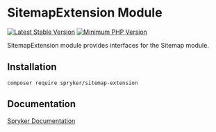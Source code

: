 # SitemapExtension Module
[![Latest Stable Version](https://poser.pugx.org/spryker/sitemap-extension/v/stable.svg)](https://packagist.org/packages/spryker/sitemap-extension)
[![Minimum PHP Version](https://img.shields.io/badge/php-%3E%3D%208.2-8892BF.svg)](https://php.net/)

SitemapExtension module provides interfaces for the Sitemap module.

## Installation

```
composer require spryker/sitemap-extension
```

## Documentation

[Spryker Documentation](https://docs.spryker.com)
